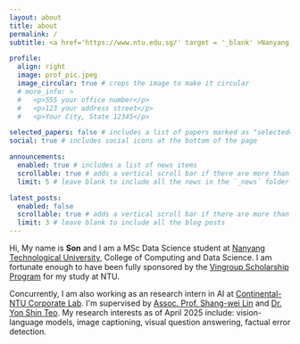 ```yaml
---
layout: about
title: about
permalink: /
subtitle: <a href='https://www.ntu.edu.sg/' target = '_blank' >Nanyang Technological University</a>

profile:
  align: right
  image: prof_pic.jpeg
  image_circular: true # crops the image to make it circular
  # more_info: >
  #   <p>555 your office number</p>
  #   <p>123 your address street</p>
  #   <p>Your City, State 12345</p>

selected_papers: false # includes a list of papers marked as "selected={true}"
social: true # includes social icons at the bottom of the page

announcements:
  enabled: true # includes a list of news items
  scrollable: true # adds a vertical scroll bar if there are more than 3 news items
  limit: 5 # leave blank to include all the news in the `_news` folder

latest_posts:
  enabled: false
  scrollable: true # adds a vertical scroll bar if there are more than 3 new posts items
  limit: 3 # leave blank to include all the blog posts
---
```


Hi, My name is **Son** and I am a MSc Data Science student at [Nanyang Technological University](https://www.ntu.edu.sg/), College of Computing and Data Science. I am fortunate enough to have been fully sponsored by the [Vingroup Scholarship Program](https://scholarships.vinuni.edu.vn/masters-ph-d-scholarship-program/) for my study at NTU.

Concurrently, I am also working as an research intern in AI at [Continental-NTU Corporate Lab](https://www.ntu.edu.sg/continental-ntu). I'm supervised by [Assoc. Prof. Shang-wei Lin](https://shangweilin.github.io/) and [Dr. Yon Shin Teo](https://openreview.net/profile?id=~Yon_Shin_Teo1). My research interests as of April 2025 include: vision-language models, image captioning, visual question answering, factual error detection.

<!-- Write your biography here. Tell the world about yourself. Link to your favorite [subreddit](http://reddit.com). You can put a picture in, too. The code is already in, just name your picture `prof_pic.jpg` and put it in the `img/` folder.

Put your address / P.O. box / other info right below your picture. You can also disable any of these elements by editing `profile` property of the YAML header of your `_pages/about.md`. Edit `_bibliography/papers.bib` and Jekyll will render your [publications page](/al-folio/publications/) automatically.

Link to your social media connections, too. This theme is set up to use [Font Awesome icons](https://fontawesome.com/) and [Academicons](https://jpswalsh.github.io/academicons/), like the ones below. Add your Facebook, Twitter, LinkedIn, Google Scholar, or just disable all of them. -->
